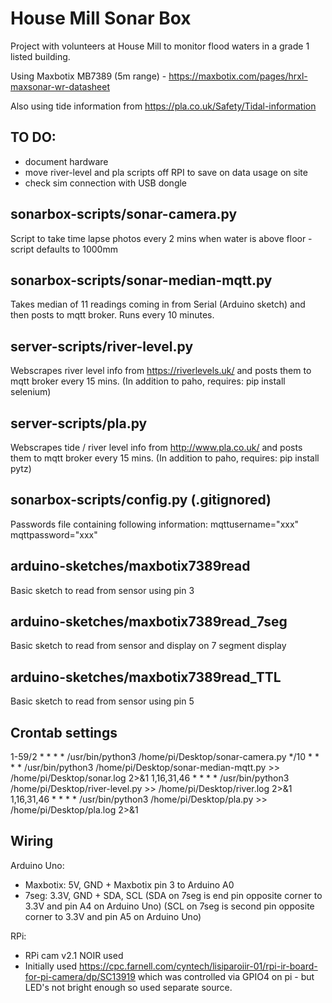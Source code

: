 # House Mill Sonar Box

Project with volunteers at House Mill to monitor flood waters in a grade 1 listed building.

Using Maxbotix MB7389 (5m range) - https://maxbotix.com/pages/hrxl-maxsonar-wr-datasheet 

Also using tide information from https://pla.co.uk/Safety/Tidal-information 

## TO DO:
- document hardware
- move river-level and pla scripts off RPI to save on data usage on site
- check sim connection with USB dongle


## sonarbox-scripts/sonar-camera.py
Script to take time lapse photos every 2 mins when water is above floor - script defaults to 1000mm

## sonarbox-scripts/sonar-median-mqtt.py
Takes median of 11 readings coming in from Serial (Arduino sketch) and then posts to mqtt broker. Runs every 10 minutes.

## server-scripts/river-level.py
Webscrapes river level info from https://riverlevels.uk/ and posts them to mqtt broker every 15 mins. 
(In addition to paho, requires: pip install selenium)

## server-scripts/pla.py
Webscrapes tide / river level info from http://www.pla.co.uk/ and posts them to mqtt broker every 15 mins. 
(In addition to paho, requires: pip install pytz)

## sonarbox-scripts/config.py (.gitignored)
Passwords file containing following information:
mqttusername="xxx" 
mqttpassword="xxx"

## arduino-sketches/maxbotix7389read
Basic sketch to read from sensor using pin 3

## arduino-sketches/maxbotix7389read_7seg
Basic sketch to read from sensor and display on 7 segment display

## arduino-sketches/maxbotix7389read_TTL
Basic sketch to read from sensor using pin 5



## Crontab settings

1-59/2 * * * * /usr/bin/python3 /home/pi/Desktop/sonar-camera.py
*/10 * * * * /usr/bin/python3 /home/pi/Desktop/sonar-median-mqtt.py  >> /home/pi/Desktop/sonar.log 2>&1
1,16,31,46 * * * * /usr/bin/python3 /home/pi/Desktop/river-level.py >> /home/pi/Desktop/river.log 2>&1
1,16,31,46 * * * * /usr/bin/python3 /home/pi/Desktop/pla.py >> /home/pi/Desktop/pla.log 2>&1


## Wiring

Arduino Uno:
- Maxbotix: 5V, GND + Maxbotix pin 3 to Arduino A0
- 7seg: 3.3V, GND + SDA, SCL 
(SDA on 7seg is end pin opposite corner to 3.3V and pin A4 on Arduino Uno)
(SCL on 7seg is second pin opposite corner to 3.3V and pin A5 on Arduino Uno)

RPi:
- RPi cam v2.1 NOIR used
- Initially used https://cpc.farnell.com/cyntech/lisiparoiir-01/rpi-ir-board-for-pi-camera/dp/SC13919 which was controlled via GPIO4 on pi - but LED's not bright enough so used separate source.
